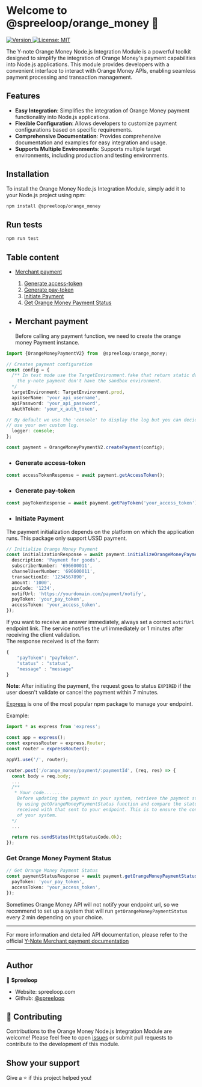 
# Welcome to @spreeloop/orange_money 👋

<p>
  <a href="https://www.npmjs.com/package/@spreeloop/orange_money" target="_blank">
    <img alt="Version" src="https://img.shields.io/npm/v/@spreeloop/orange_money.svg">
  </a>
  <a href="#" target="_blank">
    <img alt="License: MIT" src="https://img.shields.io/badge/License-MIT-yellow.svg" />
  </a>
</p>

The Y-note Orange Money Node.js Integration Module is a powerful toolkit
designed to simplify the integration of Orange Money's payment capabilities
into Node.js applications. This module provides developers with a convenient
interface to interact with Orange Money APIs, enabling seamless payment
processing and transaction management.

## Features

- **Easy Integration**: Simplifies the integration of Orange Money payment
 functionality into Node.js applications.
- **Flexible Configuration**: Allows developers to customize payment
configurations based on specific requirements.
- **Comprehensive Documentation**: Provides comprehensive documentation and
 examples for easy integration and usage.
- **Supports Multiple Environments**: Supports multiple target environments,
 including production and testing environments.

## Installation

To install the Orange Money Node.js Integration Module, simply add it to
your Node.js project using npm:

```bash
npm install @spreeloop/orange_money
```

## Run tests

```sh
npm run test
```

## Table content

- [Merchant payment](README.md#merchant-payment)
  1. [Generate access-token](README.md#generate-access-token)
  2. [Generate pay-token](README.md#generate-pay-token)
  3. [Initiate Payment](README.md#initiate-payment)
  4. [Get Orange Money Payment Status](README.md#get-orange-money-payment-status)

- ## Merchant payment

  Before calling any payment function, we need to create the orange money
  Payment instance.

```typescript
import {OrangeMoneyPaymentV2} from  @spreeloop/orange_money;

// Creates payment configuration
const config = {
  /** In test mode use the TargetEnvironment.fake that return static data since
    the y-note payment don't have the sandbox environment.
  */
  targetEnvironment: TargetEnvironment.prod,
  apiUserName: 'your_api_username',
  apiPassword: 'your_api_password',
  xAuthToken: 'your_x_auth_token',

// By default we use the 'console' to display the log but you can decide to 
// use your own custom log.
  logger: console;
};

const payment = OrangeMoneyPaymentV2.createPayment(config);
```

- ### Generate access-token

```typescript
const accessTokenResponse = await payment.getAccessToken();
```

- ### Generate pay-token

```typescript
const payTokenResponse = await payment.getPayToken('your_access_token');
```

- ### Initiate Payment

The payment initialization depends on the platform on which the application
runs. This package only support USSD payment.

```typescript
// Initialize Orange Money Payment
const initializationResponse = await payment.initializeOrangeMoneyPayment({
  description: 'Payment for goods',
  subscriberNumber: '696600011',
  channelUserNumber: '696600011',
  transactionId: '1234567890',
  amount: '1000',
  pinCode: '1234',
  notifUrl: 'https://yourdomain.com/payment/notify',
  payToken: 'your_pay_token',
  accessToken: 'your_access_token',
});
```

If you want to receive an answer immediately, always set a correct `notifUrl`
endpoint link. The service notifies the url immediately or 1 minutes after
receiving the client validation.  
The response received is of the form:

```typescript
{
    "payToken": "payToken",
    "status" : "status",
    "message" : "message"
}
```

**Note**: After initiating the payment, the request goes to status
`EXPIRED` if the user doesn't validate or cancel the payment within 7 minutes.

[Express](https://expressjs.com/en/guide/routing.html) is one of the most popular npm
 package to manage your endpoint.

Example:

```typescript
import * as express from 'express';

const app = express();
const expressRouter = express.Router;
const router = expressRouter();

appV1.use('/', router);

router.post('/orange_money/payment/:paymentId', (req, res) => {
  const body = req.body;
  ...
  /** 
   * Your code.......
    Before updating the payment in your system, retrieve the payment status
    by using getOrangeMoneyPaymentStatus function and compare the status 
    received with that sent to your endpoint. This is to ensure the consistency
    of your system.
  */
  ...

  return res.sendStatus(HttpStatusCode.Ok);
});
```

### Get Orange Money Payment Status

```typescript
// Get Orange Money Payment Status
const paymentStatusResponse = await payment.getOrangeMoneyPaymentStatus({
  payToken: 'your_pay_token',
  accessToken: 'your_access_token',
});
```

Sometimes Orange Money API will not notify your endpoint url, so we recommend to
set up a system that will run `getOrangeMoneyPaymentStatus` every 2 min
depending on your choice.

---
For more information and detailed API documentation, please refer to the
official [Y-Note Merchant payment documentation](<https://mega.nz/folder/83dCDKSK#LqI2j3Wgt6s9xJjtH5K9lA>)

---

## Author

👤 **Spreeloop**

- Website: spreeloop.com
- Github: [@spreeloop](https://github.com/spreeloop)

## 🤝 Contributing

Contributions to the Orange Money Node.js Integration Module are welcome!
 Please feel free to open [issues](https://github.com/spreeloop/core-ts/issues) or submit pull requests to contribute to the
  development of this module.

## Show your support

Give a ⭐️ if this project helped you!
